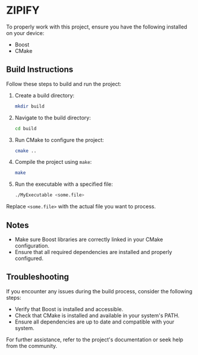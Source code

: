 # ZIPIFY

To properly work with this project, ensure you have the following installed on your device:

- Boost
- CMake

## Build Instructions

Follow these steps to build and run the project:

1. Create a build directory:
    ```bash
    mkdir build
    ```

2. Navigate to the build directory:
    ```bash
    cd build
    ```

3. Run CMake to configure the project:
    ```bash
    cmake ..
    ```

4. Compile the project using `make`:
    ```bash
    make
    ```

5. Run the executable with a specified file:
    ```bash
    ./MyExecutable <some.file>
    ```

Replace `<some.file>` with the actual file you want to process.

## Notes

- Make sure Boost libraries are correctly linked in your CMake configuration.
- Ensure that all required dependencies are installed and properly configured.

## Troubleshooting

If you encounter any issues during the build process, consider the following steps:

- Verify that Boost is installed and accessible.
- Check that CMake is installed and available in your system's PATH.
- Ensure all dependencies are up to date and compatible with your system.

For further assistance, refer to the project's documentation or seek help from the community.
